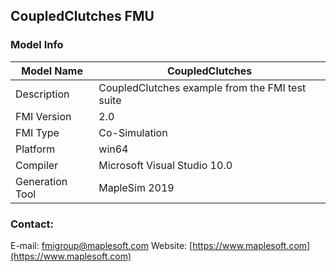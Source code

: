 ## CoupledClutches FMU
### Model Info
|Model Name|CoupledClutches|
|-|-|
|Description|CoupledClutches example from the FMI test suite|
|FMI Version|2.0|
|FMI Type|Co-Simulation|
|Platform|win64|
|Compiler|Microsoft Visual Studio 10.0|
|Generation Tool|MapleSim 2019|
### Contact:
E-mail: fmigroup@maplesoft.com
Website: [https://www.maplesoft.com](https://www.maplesoft.com)
